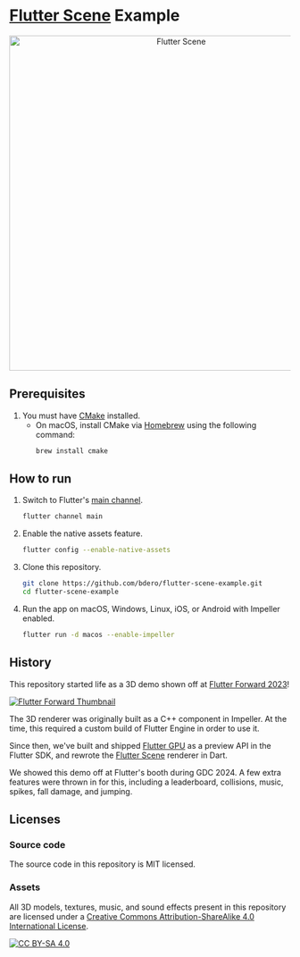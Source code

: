 # [Flutter Scene](https://github.com/bdero/flutter_scene) Example

<p align="center">
  <img alt="Flutter Scene" width="600px" src="https://raw.githubusercontent.com/gist/bdero/4f34a4dfe78a4a83d54788bc4f5bcf07/raw/ff137e3fdd0b1bb8808d5ff08f5c1c94e8a30665/dashgameported2.gif">
</p>

## Prerequisites

1. You must have [CMake](https://cmake.org/download/) installed.
   - On macOS, install CMake via [Homebrew](https://brew.sh/) using the following command:
     ```bash
     brew install cmake
     ```

## How to run

1. Switch to Flutter's [main channel](https://docs.flutter.dev/release/upgrade#other-channels).
   ```bash
   flutter channel main
   ```
2. Enable the native assets feature.
   ```bash
   flutter config --enable-native-assets
   ```
3. Clone this repository.
   ```bash
   git clone https://github.com/bdero/flutter-scene-example.git
   cd flutter-scene-example
   ```
4. Run the app on macOS, Windows, Linux, iOS, or Android with Impeller enabled.
   ```bash
   flutter run -d macos --enable-impeller
   ```

## History

This repository started life as a 3D demo shown off at [Flutter Forward 2023](https://www.youtube.com/watch?v=zKQYGKAe5W8&t=7074s)!

[![Flutter Forward Thumbnail](https://img.youtube.com/vi/zKQYGKAe5W8/0.jpg)](https://www.youtube.com/watch?v=zKQYGKAe5W8&t=7074s "Flutter Forward 2023")

The 3D renderer was originally built as a C++ component in Impeller. At the time, this required a custom build of Flutter Engine in order to use it.

Since then, we've built and shipped [Flutter GPU](https://github.com/flutter/engine/blob/main/docs/impeller/Flutter-GPU.md) as a preview API in the Flutter SDK, and rewrote the [Flutter Scene](https://github.com/bdero/flutter_scene) renderer in Dart.

We showed this demo off at Flutter's booth during GDC 2024. A few extra features were thrown in for this, including a leaderboard, collisions, music, spikes, fall damage, and jumping.

## Licenses

### Source code

The source code in this repository is MIT licensed.

### Assets

All 3D models, textures, music, and sound effects present in this repository are licensed under a
[Creative Commons Attribution-ShareAlike 4.0 International License][cc-by-sa].

[![CC BY-SA 4.0][cc-by-sa-image]][cc-by-sa]

[cc-by-sa]: http://creativecommons.org/licenses/by-sa/4.0/
[cc-by-sa-image]: https://licensebuttons.net/l/by-sa/4.0/88x31.png
[cc-by-sa-shield]: https://img.shields.io/badge/License-CC%20BY--SA%204.0-lightgrey.svg
